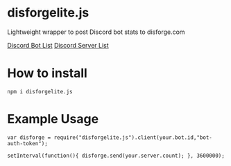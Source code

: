 # disforgelite.js

Lightweight wrapper to post Discord bot stats to disforge.com 

[Discord Bot List](https://disforge.com/bots)
[Discord Server List](https://disforge.com/servers)

# How to install

```
npm i disforgelite.js
```

# Example Usage

```
var disforge = require("disforgelite.js").client(your.bot.id,"bot-auth-token");

setInterval(function(){ disforge.send(your.server.count); }, 3600000);

```
